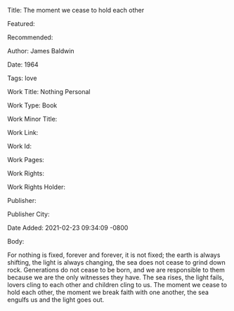 Title: The moment we cease to hold each other

Featured: 

Recommended: 

Author: James Baldwin

Date: 1964

Tags: love

Work Title: Nothing Personal

Work Type: Book

Work Minor Title:  

Work Link: 

Work Id:  

Work Pages:  

Work Rights:  

Work Rights Holder:  

Publisher:  

Publisher City:  

Date Added: 2021-02-23 09:34:09 -0800

Body:

For nothing is fixed, forever and forever, it is not fixed; the earth is always shifting, the light is always changing, the sea does not cease to grind down rock. Generations do not cease to be born, and we are responsible to them because we are the only witnesses they have. The sea rises, the light fails, lovers cling to each other and children cling to us. The moment we cease to hold each other, the moment we break faith with one another, the sea engulfs us and the light goes out.


